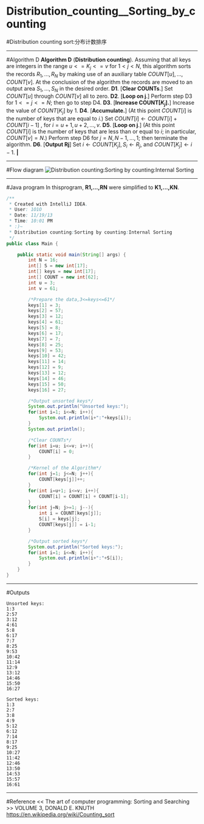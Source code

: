 # Distribution_counting__Sorting_by_counting

﻿#Distribution counting sort:分布计数排序

---

#Algorithm D
**Algorithm D** (**Distribution counting**). Assuming that all keys are integers in
the range $u<=K_j<=v$ for $1< j < N$, this algorithm sorts the records $R_1,..., R_N$
by making use of an auxiliary table $COUNT[u] ,..., COUNT[v]$. At the conclusion
of the algorithm the records are moved to an output area $S_1,..., S_N$ in the
desired order.
**D1**. [**Clear COUNTs**.] Set $COUNT[u]$ through $COUNT[v]$ all to zero.
**D2**. [**Loop on j**.] Perform step D3 for $1<=j<=N$; then go to step D4.
**D3**. [**Increase COUNT[$K_j$].**] Increase the value of $COUNT[K_j]$ by $1$.
**D4**. [**Accumulate.**] (At this point $COUNT[i]$ is the number of keys that are equal
to $i$.) Set $COUNT[i] \leftarrow COUNT[i]+COUNT[i-1]$ , for $i= u+1, u+2, ...,v$.
**D5**. [**Loop on j**.] (At this point $COUNT[i]$ is the number of keys that are less than
or equal to $i$; in particular, $COUNT[v] = N$.) Perform step D6 for $j= N,
N-1, ..., 1$; then terminate the algorithm.
**D6**. [**Output Rj**] Set $i \leftarrow COUNT[K_j],S_i \leftarrow R_j,$ and $COUNT[K_j] \leftarrow i-1$. **|**

---
#Flow diagram
![Distribution counting:Sorting by counting:Internal Sorting](https://img-blog.csdn.net/20151106142541285)

---
#Java program
In thisprogram, **R1,...,RN** were simplified to **K1,...,KN**.

```java
/**
 * Created with IntelliJ IDEA.
 * User: 1O1O
 * Date: 11/19/13
 * Time: 10:01 PM
 * :)~
 * Distribution counting:Sorting by counting:Internal Sorting
 */
public class Main {

    public static void main(String[] args) {
        int N = 16;
        int[] S = new int[17];
        int[] keys = new int[17];
        int[] COUNT = new int[62];
        int u = 3;
        int v = 61;

        /*Prepare the data,3<=keys<=61*/
        keys[1] = 3;
        keys[2] = 57;
        keys[3] = 12;
        keys[4] = 61;
        keys[5] = 8;
        keys[6] = 17;
        keys[7] = 7;
        keys[8] = 25;
        keys[9] = 53;
        keys[10] = 42;
        keys[11] = 14;
        keys[12] = 9;
        keys[13] = 12;
        keys[14] = 46;
        keys[15] = 50;
        keys[16] = 27;

        /*Output unsorted keys*/
        System.out.println("Unsorted keys:");
        for(int i=1; i<=N; i++){
            System.out.println(i+":"+keys[i]);
        }
        System.out.println();

        /*Clear COUNTs*/
        for(int i=u; i<=v; i++){
            COUNT[i] = 0;
        }

        /*Kernel of the Algorithm*/
        for(int j=1; j<=N; j++){
            COUNT[keys[j]]++;
        }
        for(int i=u+1; i<=v; i++){
            COUNT[i] = COUNT[i] + COUNT[i-1];
        }
        for(int j=N; j>=1; j--){
            int i = COUNT[keys[j]];
            S[i] = keys[j];
            COUNT[keys[j]] = i-1;
        }

        /*Output sorted keys*/
        System.out.println("Sorted keys:");
        for(int i=1; i<=N; i++){
            System.out.println(i+":"+S[i]);
        }
    }
}
```

---
#Outputs
```
Unsorted keys:
1:3
2:57
3:12
4:61
5:8
6:17
7:7
8:25
9:53
10:42
11:14
12:9
13:12
14:46
15:50
16:27

Sorted keys:
1:3
2:7
3:8
4:9
5:12
6:12
7:14
8:17
9:25
10:27
11:42
12:46
13:50
14:53
15:57
16:61
```

---
#Reference
<< The art of computer programming: Sorting and Searching >> VOLUME 3, DONALD E. KNUTH
https://en.wikipedia.org/wiki/Counting_sort
